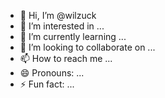 - 👋 Hi, I’m @wilzuck
- 👀 I’m interested in ...
- 🌱 I’m currently learning ...
- 💞️ I’m looking to collaborate on ...
- 📫 How to reach me ...
- 😄 Pronouns: ...
- ⚡ Fun fact: ...

<!---
wilzuck/wilzuck is a ✨ special ✨ repository because its `README.md` (this file) appears on your GitHub profile.
You can click the Preview link to take a look at your changes.
--->
